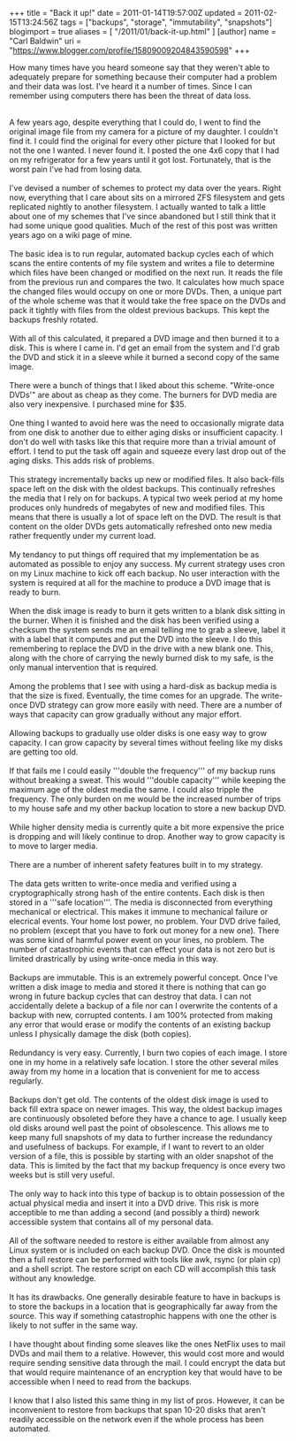 +++
title = "Back it up!"
date = 2011-01-14T19:57:00Z
updated = 2011-02-15T13:24:56Z
tags = ["backups", "storage", "immutability", "snapshots"]
blogimport = true
aliases = [ "/2011/01/back-it-up.html" ]
[author]
	name = "Carl Baldwin"
	uri = "https://www.blogger.com/profile/15809009204843590598"
+++

How many times have you heard someone say that they weren't able to adequately prepare for something because their computer had a problem and their data was lost.  I've heard it a number of times.  Since I can remember using computers there has been the threat of data loss.<div><br /></div><div>A few years ago, despite everything that I could do, I went to find the original image file from my camera for a picture of my daughter.  I couldn't find it.  I could find the original for every other picture that I looked for but not the one I wanted.  I never found it.  I posted the one 4x6 copy that I had on my refrigerator for a few years until it got lost.  Fortunately, that is the worst pain I've had from losing data.</div><div><br /></div><div>I've devised a number of schemes to protect my data over the years.  Right now, everything that I care about sits on a mirrored ZFS filesystem and gets replicated nightly to another filesystem.  I actually wanted to talk a little about one of my schemes that I've since abandoned but I still think that it had some unique good qualities.  Much of the rest of this post was written years ago on a wiki page of mine.</div><div><br /></div><div><div>The basic idea is to run regular, automated backup cycles each of which scans the entire contents of my file system and writes a file to determine which files have been changed or modified on the next run.  It reads the file from the previous run and compares the two.  It calculates how much space the changed files would occupy on one or more DVDs.  Then, a unique part of the whole scheme was that it would take the free space on the DVDs and pack it tightly with files from the oldest previous backups.  This kept the backups freshly rotated.</div><div><br /></div><div>With all of this calculated, it prepared a DVD image and then burned it to a disk.  This is where I came in.  I'd get an email from the system and I'd grab the DVD and stick it in a sleeve while it burned a second copy of the same image.</div><div><br /></div><div>There were a bunch of things that I liked about this scheme.  "Write-once DVDs'" are about as cheap as they come.  The burners for DVD media are also very inexpensive.  I purchased mine for $35.</div><div><br /></div><div>One thing I wanted to avoid here was the need to occasionally migrate data from one disk to another due to either aging disks or insufficient capacity.  I don't do well with tasks like this that require more than a trivial amount of effort.  I tend to put the task off again and squeeze every last drop out of the aging disks.  This adds risk of problems.</div><div><br /></div><div>This strategy incrementally backs up new or modified files.  It also back-fills space left on the disk with the oldest backups.  This continually refreshes the media that I rely on for backups.  A typical two week period at my home produces only hundreds of megabytes of new and modified files.  This means that there is usually a lot of space left on the DVD.  The result is that content on the older DVDs gets automatically refreshed onto new media rather frequently under my current load.</div><div><br /></div><div>My tendancy to put things off required that my implementation be as automated as possible to enjoy any success.  My current strategy uses cron on my Linux machine to kick off each backup.  No user interaction with the system is required at all for the machine to produce a DVD image that is ready to burn.</div><div><br /></div><div>When the disk image is ready to burn it gets written to a blank disk sitting in the burner.  When it is finished and the disk has been verified using a checksum the system sends me an email telling me to grab a sleeve, label it with a label that it computes and put the DVD into the sleeve.  I do this remembering to replace the DVD in the drive with a new blank one.  This, along with the chore of carrying the newly burned disk to my safe, is the only manual intervention that is required.</div><div><br /></div><div>Among the problems that I see with using a hard-disk as backup media is that the size is fixed. Eventually, the time comes for an upgrade.  The write-once DVD strategy can grow more easily with need.  There are a number of ways that capacity can grow gradually without any major effort.</div><div><br /></div><div>Allowing backups to gradually use older disks is one easy way to grow capacity.  I can grow capacity by several times without feeling like my disks are getting too old.</div><div><br /></div><div>If that fails me I could easily '''double the frequency''' of my backup runs without breaking a sweat.  This would '''double capacity''' while keeping the maximum age of the oldest media the same.  I could also tripple the frequency.  The only burden on me would be the increased number of trips to my house safe and my other backup location to store a new backup DVD.</div><div><br /></div><div>While higher density media is currently quite a bit more expensive the price is dropping and will likely continue to drop.  Another way to grow capacity is to move to larger media.</div><div><br /></div><div>There are a number of inherent safety features built in to my strategy.</div><div><br /></div><div>The data gets written to write-once media and verified using a cryptographically strong hash of the entire contents.  Each disk is then stored in a '''safe location'''.  The media is disconnected from everything mechanical or electrical.  This makes it immune to mechanical failure or elecrical events.  Your home lost power, no problem.  Your DVD drive failed, no problem (except that you have to fork out money for a new one).  There was some kind of harmful power event on your lines, no problem.  The number of catastrophic events that can effect your data is not zero but is limited drastrically by using write-once media in this way.</div><div><br /></div><div>Backups are immutable.  This is an extremely powerful concept.  Once I've written a disk image to media and stored it there is nothing that can go wrong in future backup cycles that can destroy that data.  I can not accidentally delete a backup of a file nor can I overwrite the contents of a backup with new, corrupted contents.  I am 100% protected from making any error that would erase or modify the contents of an existing backup unless I physically damage the disk (both copies).</div><div><br /></div><div>Redundancy is very easy.  Currently, I burn two copies of each image.  I store one in my home in a relatively safe location.  I store the other several miles away from my home in a location that is convenient for me to access regularly.</div><div><br /></div><div>Backups don't get old.  The contents of the oldest disk image is used to back fill extra space on newer images.  This way, the oldest backup images are continuously obsoleted before they have a chance to age.  I usually keep old disks around well past the point of obsolescence.  This allows me to keep many full snapshots of my data to further increase the redundancy and usefulness of backups.  For example, if I want to revert to an older version of a file, this is possible by starting with an older snapshot of the data.  This is limited by the fact that my backup frequency is once every two weeks but is still very useful.</div><div><br /></div><div>The only way to hack into this type of backup is to obtain possession of the actual physical media and insert it into a DVD drive.  This risk is more acceptible to me than adding a second (and possibly a third) nework accessible system that contains all of my personal data.</div><div><br /></div><div>All of the software needed to restore is either available from almost any Linux system or is included on each backup DVD.   Once the disk is mounted then a full restore can be performed with tools like awk, rsync (or plain cp) and a shell script.  The restore script on each CD will accomplish this task without any knowledge.</div><div><br /></div><div>It has its drawbacks.  One generally desirable feature to have in backups is to store the backups in a location that is geographically far away from the source.  This way if something catastrophic happens with one the other is likely to not suffer in the same way.</div><div><br /></div><div>I have thought about finding some sleaves like the ones NetFlix uses to mail DVDs and mail them to a relative.  However, this would cost more and would require sending sensitive data through the mail.  I could encrypt the data but that would require maintenance of an encryption key that would have to be accessible when I need to read from the backups.</div><div><br /></div><div>I know that I also listed this same thing in my list of pros.  However, it can be inconvenient to restore from backups that span 10-20 disks that aren't readily accessible on the network even if the whole process has been automated.</div></div>
